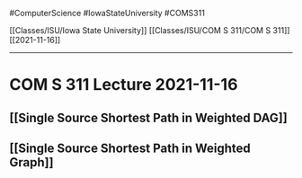 #ComputerScience  #IowaStateUniversity #COMS311 


[[Classes/ISU/Iowa State University]] [[Classes/ISU/COM S 311/COM S 311]] [[2021-11-16]]

---

# COM S 311 Lecture 2021-11-16

## [[Single Source Shortest Path in Weighted DAG]]

## [[Single Source Shortest Path in Weighted Graph]]